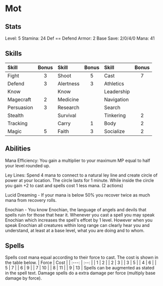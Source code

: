 # Mot

## Stats

Level: 5
Stamina: 24
Def == Defend
Armor: 2
Base Save: 2/0/4/0
Mana: 41

## Skills

| Skill      | Bonus | Skill     | Bonus | Skill      | Bonus |
| :--------- | :---: | :-------- | :---: | :--------- | :---: |
| Fight      |   3   | Shoot     |   5   | Cast       |   7   |
| Defend     |   3   | Alertness |   3   | Athletics  |       |
| Know       |       | Know      |       | Leadership |       |
| Magecraft  |   2   | Medicine  |       | Navigation |       |
| Persuasion |   3   | Research  |       | Search     |       |
| Stealth    |       | Survival  |       | Tinkering  |   2   |
| Tracking   |       | Carry     |   1   | Body       |   2   |
| Magic      |   5   | Faith     |   3   | Socialize  |   2   |

## Abilities

Mana Efficiency: You gain a multiplier to your maximum MP equal to half your level rounded up.

Ley Lines: Spend 4 mana to connect to a natural ley line and create circle of power at your location. The circle lasts for 1 minute. While inside the circle you gain +2 to cast and spells cost 1 less mana. (2 actions)

Lucid Dreaming - If your mana is below 50% you recover twice as much mana from recovery rolls.

Enochian - You know Enochian, the language of angels and devils that spells ruin for those that hear it. Whenever you cast a spell you may speak Enochian which increases the spell's effcet by 1 level. However when you speak Enochian all creatures within long range can clearly hear you and understand, at least at a base level, what you are doing and to whom.

## Spells

Spells cost mana equal according to their force to cast. The cost is shown in the table below.
    | Force | Cost |
    | :---: | :--: |
    |   1   |  2   |
    |   2   |  3   |
    |   3   |  5   |
    |   4   |  6   |
    |   5   |  7   |
    |   6   |  9   |
    |   7   |  10  |
    |   8   |  11  |
    |   9   |  13  |
Spells can be augmented as stated in the spell text. Damage spells do a extra damage per force (multiply base damage by force).
